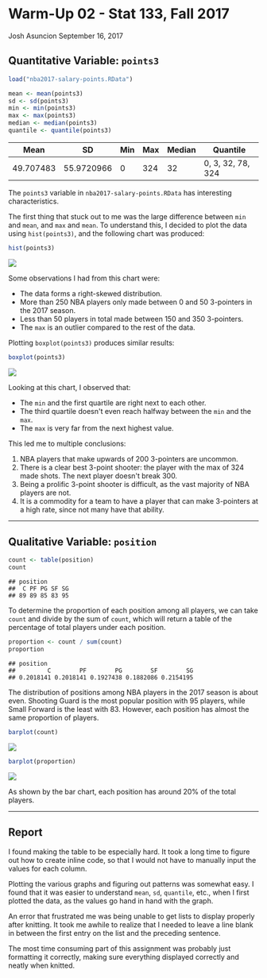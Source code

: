 Warm-Up 02 - Stat 133, Fall 2017
================
Josh Asuncion
September 16, 2017

Quantitative Variable: `points3`
--------------------------------

``` r
load("nba2017-salary-points.RData")
```

``` r
mean <- mean(points3)
sd <- sd(points3)
min <- min(points3)
max <- max(points3)
median <- median(points3)
quantile <- quantile(points3)
```

| Mean      | SD         | Min | Max | Median | Quantile          |
|-----------|------------|-----|-----|--------|-------------------|
| 49.707483 | 55.9720966 | 0   | 324 | 32     | 0, 3, 32, 78, 324 |

The `points3` variable in `nba2017-salary-points.RData` has interesting characteristics.

The first thing that stuck out to me was the large difference between `min` and `mean`, and `max` and `mean`. To understand this, I decided to plot the data using `hist(points3)`, and the following chart was produced:

``` r
hist(points3)
```

![](up02-josh-asuncion_files/figure-markdown_github-ascii_identifiers/unnamed-chunk-3-1.png)

Some observations I had from this chart were:

-   The data forms a right-skewed distribution.
-   More than 250 NBA players only made between 0 and 50 3-pointers in the 2017 season.
-   Less than 50 players in total made between 150 and 350 3-pointers.
-   The `max` is an outlier compared to the rest of the data.

Plotting `boxplot(points3)` produces similar results:

``` r
boxplot(points3)
```

![](up02-josh-asuncion_files/figure-markdown_github-ascii_identifiers/unnamed-chunk-4-1.png)

Looking at this chart, I observed that:

-   The `min` and the first quartile are right next to each other.
-   The third quartile doesn't even reach halfway between the `min` and the `max`.
-   The `max` is very far from the next highest value.

This led me to multiple conclusions:

1.  NBA players that make upwards of 200 3-pointers are uncommon.
2.  There is a clear best 3-point shooter: the player with the max of 324 made shots. The next player doesn't break 300.
3.  Being a prolific 3-point shooter is difficult, as the vast majority of NBA players are not.
4.  It is a commodity for a team to have a player that can make 3-pointers at a high rate, since not many have that ability.

------------------------------------------------------------------------

Qualitative Variable: `position`
--------------------------------

``` r
count <- table(position)
count
```

    ## position
    ##  C PF PG SF SG 
    ## 89 89 85 83 95

To determine the proportion of each position among all players, we can take `count` and divide by the sum of `count`, which will return a table of the percentage of total players under each position.

``` r
proportion <- count / sum(count)
proportion
```

    ## position
    ##         C        PF        PG        SF        SG 
    ## 0.2018141 0.2018141 0.1927438 0.1882086 0.2154195

The distribution of positions among NBA players in the 2017 season is about even. Shooting Guard is the most popular position with 95 players, while Small Forward is the least with 83. However, each position has almost the same proportion of players.

``` r
barplot(count)
```

![](up02-josh-asuncion_files/figure-markdown_github-ascii_identifiers/unnamed-chunk-7-1.png)

``` r
barplot(proportion)
```

![](up02-josh-asuncion_files/figure-markdown_github-ascii_identifiers/unnamed-chunk-7-2.png)

As shown by the bar chart, each position has around 20% of the total players.

------------------------------------------------------------------------

Report
------

I found making the table to be especially hard. It took a long time to figure out how to create inline code, so that I would not have to manually input the values for each column.

Plotting the various graphs and figuring out patterns was somewhat easy. I found that it was easier to understand `mean`, `sd`, `quantile`, etc., when I first plotted the data, as the values go hand in hand with the graph.

An error that frustrated me was being unable to get lists to display properly after knitting. It took me awhile to realize that I needed to leave a line blank in between the first entry on the list and the preceding sentence.

The most time consuming part of this assignment was probably just formatting it correctly, making sure everything displayed correctly and neatly when knitted.
